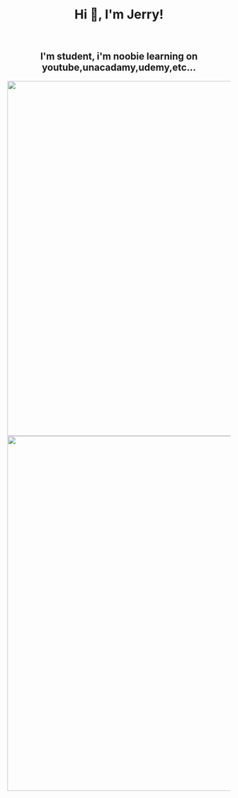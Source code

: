<h1 align="center">Hi 👋, I'm Jerry!</h1>
<br>

<h2 align="center">I'm student, i'm noobie learning on youtube,unacadamy,udemy,etc... </h2> 

<p align = "center">
  <img src = "https://github-readme-stats.vercel.app/api?username=Killersparrow0&show_icons=true&theme=bear" width = 800>
  
  <img src = "https://github-readme-streak-stats.herokuapp.com?user=Killersparrow0&theme=dark&hide_border=true" width = 800>
</p>
